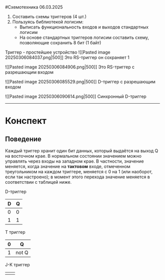  #Схемотехника 
06.03.2025
1) Составить схемы триггеров (4 шт.)
2) Пользуясь библиотекой логисим: 
	- Выписать функциональность входов и выходов стандартных логисим
	- На основе стандартных триггеров логисим составить схему, позволяющие сохранить 8 бит (1 байт)

Триггер - простейшее устройство
![[Pasted image 20250306084037.png|500]]
Это RS-триггер он сохраняет 1 

![[Pasted image 20250306084906.png|500]]
Это RS-триггер c разрешающим входом

![[Pasted image 20250306085529.png|500]]
D-триггер с разрешающим входом

![[Pasted image 20250306090614.png|500]]
Синхронный D-триггер

---

# Конспект
## Поведение

Каждый триггер хранит один бит данных, который выдаётся на выход Q на восточном крае. В нормальном состоянии значением можно управлять через входы на западном крае. В частности, значение меняется, когда значение на **тактовом** входе, отмеченном треугольником на каждом триггере, меняется с 0 на 1 (или наоборот, если так настроено); в момент этого перехода значение меняется в соответствии с таблицей ниже.

D-триггер

| D   | Q   |
| --- | --- |
| 0   | 0   |
| 1   | 1   |
T триггер

| 0   | Q     |
| --- | ----- |
| 1   | not Q |
J-K триггер

|     |     |
| --- | --- |
|     |     |
